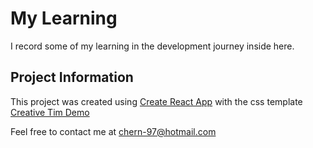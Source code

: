 # My Learning

I record some of my learning in the development journey inside here.

## Project Information

This project was created using [Create React App](https://create-react-app.dev/) with the css template [Creative Tim Demo](https://demos.creative-tim.com/now-ui-kit-react/#/documentation/introduction)


Feel free to contact me at chern-97@hotmail.com
